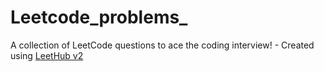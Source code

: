 # Leetcode_problems_
A collection of LeetCode questions to ace the coding interview! - Created using [LeetHub v2](https://github.com/arunbhardwaj/LeetHub-2.0)
